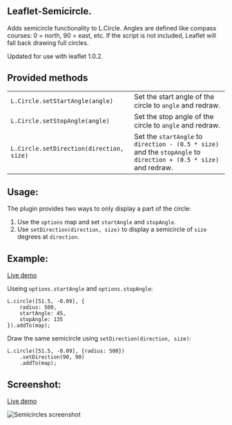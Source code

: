 Leaflet-Semicircle.
-------------------

Adds semicircle functionality to L.Circle. Angles are defined like compass courses: 0 = north, 90 = east, etc. If the script is not included, Leaflet will fall back drawing full circles.

Updated for use with leaflet 1.0.2.

## Provided methods ##
<table>
<tr>
    <td><code>L.Circle.setStartAngle(angle)</code></td>
    <td>Set the start angle of the circle to <code>angle</code> and redraw.</td>
</tr>
<tr>
    <td><code>L.Circle.setStopAngle(angle)</code></td>
    <td>Set the stop angle of the circle to <code>angle</code> and redraw.</td>
</tr>
<tr>
    <td><code>L.Circle.setDirection(direction, size)</code></td>
    <td>Set the <code>startAngle</code> to <code>direction - (0.5 * size)</code> and the <code>stopAngle</code> to <code>direction + (0.5 * size)</code> and redraw.</td>
</tr>
</table>

## Usage:
The plugin provides two ways to only display a part of the circle:
1. Use the `options` map and set `startAngle` and `stopAngle`.
2. Use `setDirection(direction, size)` to display a semicircle of `size` degrees at `direction`.

## Example:
[Live demo](http://jieter.github.com/Leaflet-semicircle/examples/semicircle.html)

Useing `options.startAngle` and `options.stopAngle`:
```
L.circle([51.5, -0.09], {
    radius: 500,
	startAngle: 45,
	stopAngle: 135
}).addTo(map);
```

Draw the same semicircle using `setDirection(direction, size)`:
```
L.circle([51.5, -0.09], {radius: 500})
	.setDirection(90, 90)
	.addTo(map);
```

## Screenshot:

[Live demo](http://jieter.github.com/Leaflet-semicircle/examples/semicircle.html)

![Semicircles screenshot](screenshot.png)
